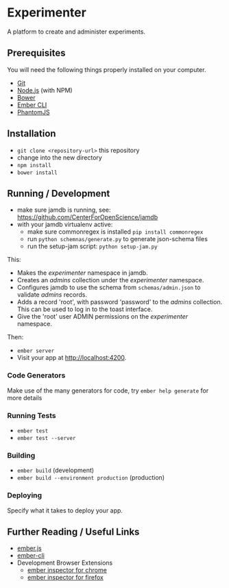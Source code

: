 # Experimenter

A platform to create and administer experiments.

## Prerequisites

You will need the following things properly installed on your computer.

* [Git](http://git-scm.com/)
* [Node.js](http://nodejs.org/) (with NPM)
* [Bower](http://bower.io/)
* [Ember CLI](http://www.ember-cli.com/)
* [PhantomJS](http://phantomjs.org/)

## Installation

* `git clone <repository-url>` this repository
* change into the new directory
* `npm install`
* `bower install`

## Running / Development

* make sure jamdb is running, see: https://github.com/CenterForOpenScience/jamdb
* with your jamdb virtualenv active:
  * make sure commonregex is installed `pip install commonregex`
  * run `python schemnas/generate.py` to generate json-schema files
  * run the setup-jam script: `python setup-jam.py`

This:
- Makes the _experimenter_ namespace in jamdb.
- Creates an _admins_ collection under the _experimenter_ namespace.
- Configures jamdb to use the schema from `schemas/admin.json` to validate _admins_ records.
- Adds a record 'root', with password 'password' to the _admins_ collection. This can be used to log in to the toast interface.
- Give the 'root' user ADMIN permissions on the _experimenter_ namespace.

Then:
* `ember server`
* Visit your app at [http://localhost:4200](http://localhost:4200).

### Code Generators

Make use of the many generators for code, try `ember help generate` for more details

### Running Tests

* `ember test`
* `ember test --server`

### Building

* `ember build` (development)
* `ember build --environment production` (production)

### Deploying

Specify what it takes to deploy your app.

## Further Reading / Useful Links

* [ember.js](http://emberjs.com/)
* [ember-cli](http://www.ember-cli.com/)
* Development Browser Extensions
  * [ember inspector for chrome](https://chrome.google.com/webstore/detail/ember-inspector/bmdblncegkenkacieihfhpjfppoconhi)
  * [ember inspector for firefox](https://addons.mozilla.org/en-US/firefox/addon/ember-inspector/)

